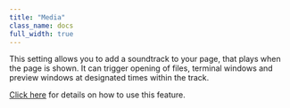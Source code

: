 ```yaml
---
title: "Media"
class_name: docs
full_width: true
---
```


This setting allows you to add a soundtrack to your page, that plays when the page is shown. It can trigger opening of files, terminal windows and preview windows at designated times within the track.

[Click here](/docs/content/authoring/page-edit/imvid) for details on how to use this feature.

